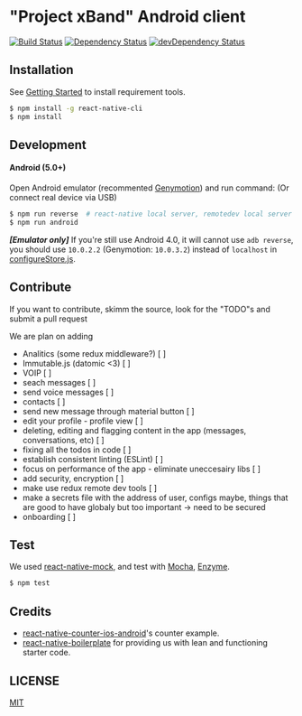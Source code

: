 # "Project xBand" Android client
[![Build Status](https://travis-ci.org/jhen0409/react-native-boilerplate.svg)](https://travis-ci.org/jhen0409/react-native-boilerplate) [![Dependency Status](https://david-dm.org/jhen0409/react-native-boilerplate.svg)](https://david-dm.org/jhen0409/react-native-boilerplate) [![devDependency Status](https://david-dm.org/jhen0409/react-native-boilerplate/dev-status.svg)](https://david-dm.org/jhen0409/react-native-boilerplate#info=devDependencies)

## Installation

See [Getting Started](https://facebook.github.io/react-native/docs/getting-started.html) to install requirement tools.

```bash
$ npm install -g react-native-cli
$ npm install
```

## Development

#### Android (5.0+)

Open Android emulator (recommented [Genymotion](https://www.genymotion.com)) and run command: (Or connect real device via USB)

```bash
$ npm run reverse  # react-native local server, remotedev local server
$ npm run android
```

__*[Emulator only]*__ If you're still use Android 4.0, it will cannot use `adb reverse`, you should use `10.0.2.2` (Genymotion: `10.0.3.2`) instead of `localhost` in [configureStore.js](src/configureStore.js#L15).

## Contribute

If you want to contribute, skimm the source, look for the "TODO"s and submit a pull request

We are plan on adding
 - Analitics (some redux middleware?) [ ]
 - Immutable.js (datomic <3) [ ]
 - VOIP [ ]
 - seach messages [ ]
 - send voice messages [ ]
 - contacts [ ]
 - send new message through material button [ ]
 - edit your profile - profile view [ ]
 - deleting, editing and flagging content in the app (messages, conversations, etc) [ ]
 - fixing all the todos in code [ ]
 - establish consistent linting (ESLint) [ ]
 - focus on performance of the app - eliminate uneccesairy libs [ ]
 - add security, encryption [ ]
 - make use redux remote dev tools [ ]
 - make a secrets file with the address of user, configs maybe,
   things that are good to have globaly but too important -> need to be secured
 - onboarding [ ]


## Test

We used [react-native-mock](https://github.com/lelandrichardson/react-native-mock), and test with [Mocha](https://github.com/mochajs/mocha), [Enzyme](https://github.com/airbnb/enzyme).

```bash
$ npm test
```

## Credits

* [react-native-counter-ios-android](https://github.com/chentsulin/react-native-counter-ios-android)'s counter example.
* [react-native-boilerplate]() for providing us with lean and functioning starter code.

## LICENSE

[MIT](LICENSE)
